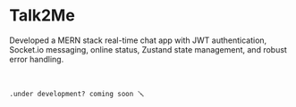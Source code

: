 # Talk2Me
Developed a MERN stack real-time chat app with JWT authentication, Socket.io messaging, online status, Zustand state management, and robust error handling.

<br>

```.under development? coming soon 🪛 ```


